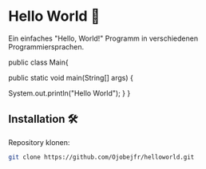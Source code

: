 # Hello World 🎉

Ein einfaches "Hello, World!" Programm in verschiedenen Programmiersprachen.





public class Main{

public static void main(String[] args) {
	
System.out.println("Hello World");
}
}

## Installation 🛠️
Repository klonen:

```bash
git clone https://github.com/Ojobejfr/helloworld.git

